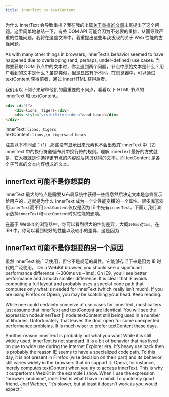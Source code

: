 ```yaml
---
title: innerText vs textContent
---
```


为什么 innerText 会导致重排？我在我的上篇[关于重排的文章](http://kellegous.com/j/2013/01/26/layout-performance)末尾提出了这个问题。这里简单地总结一下，有些 DOM API 可能会因为不必要的重排，从而导致严重的性能问题。我将在这些文章中，着重提出这些年我发现的关于 Web 性能的古怪问题。

As with many other things in browsers, innerText’s behavior seemed to have happened due to overlapping (and, perhaps, under-defined) use cases. 当你要获取 DOM 节点中的文本时，你会遇到两个问题，节点中原始文本是什么？用户看到的文本是什么？虽然类似，但是显然有所不同。在浏览器中，可以通过 textContent 获得前者，通过 innerHTML 获得后者。

我们用以下例子来解释他们的最重要的不同点，看看以下 HTML 节点的 innerText 和 textContent。

```html
<div id="t">
    <div>lions, tigers</div>
    <div style="visibility:hidden">and bears</div>
</div>
```

innerText: `lions, tigers`  
textContent: `lions,\n tigersand bears`

注意以下不同点：（1）.那些没有显示出来元素也不会出现在 innerText 中（2）innerText 中的换行符遵循布局中换行符的规则。理解 innerText 最好的方式就是，它大概就是你选择该节点的内容然后拷贝获得的文本。而 textContent 是各个子节点的文本内容组成的文本。

## innerText 可能不是你想要的

innerText 最大的特点是需要从布局系统中获得一些信息然后决定文本是怎样显示给用户的，这就是为什么 innerText 成为一个让性能变糟的一个属性。很多库喜欢用`innerText`而不用`textContent`仅仅是因为 IE 中先有`innerText`。下面让我们演示选择`innerText`和`textContent`时对性能的影响。

在基于 Webkit 的浏览器中，你可以看到很大的性能差异，大概`300ms`对`1ms`。在 IE9 中，你可以看到较好的性能以及较小的差异，这是因为

## innerText 可能不是你想要的另一个原因

虽然 innerText 被广泛使用，但它不是规范的属性。它能够存活下来是因为 IE 时代的广泛使用。
On a WebKit browser, you should see a significant performance difference (~300ms vs ~1ms). On IE9, you’ll see better performance and a much smaller difference. It is clear that IE avoids computing a full layout and probably uses a special code path that computes only what is needed for innerText (which really isn’t much). If you are using Firefox or Opera, you may be scatching your head. Keep reading.

While one could certainly conceive of use cases for innerText, most callers just assume that innerText and textContent are identical. You will see the expression node.innerText || node.textContent still being used in a number of libraries. Unfortunately, that leaves the door open for some unexpected performance problems. It is much wiser to prefer textContent these days.

Another reason innerText is probably not what you want
While it is still widely used, innerText is not standard. It is a bit of behavior that has lived on due to wide use during the Internet Explorer era. It’s heavy use back then is probably the reason IE seems to have a specialized code path. To this day, it is not present in Firefox (wise decision on their part) and its behavior still varies widely in the browsers that do support it. Opera, for instance, merely computes textContent when you try to access innerText. This is why it outperforms WebKit in the example I show. When I use the expression “browser landmine”, innerText is what I have in mind. To quote my good friend, Joel Webber, “it’s slower, but at least it doesn’t work as you would expect.”
